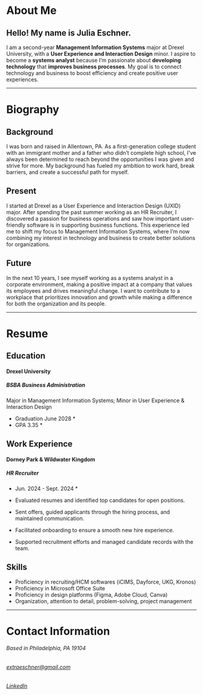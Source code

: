 # About Me

## Hello! My name is Julia Eschner.

I am a second-year **Management Information Systems** major at Drexel University, with a **User Experience and Interaction Design** minor. I aspire to become a **systems analyst** because I’m passionate about **developing technology** that **improves business processes**. My goal is to connect technology and business to boost efficiency and create positive user experiences.

---

# Biography

## Background

I was born and raised in Allentown, PA. As a first-generation college student with an immigrant mother and a father who didn’t complete high school, I've always been determined to reach beyond the opportunities I was given and strive for more. My background has fueled my ambition to work hard, break barriers, and create a successful path for myself.

## Present

I started at Drexel as a User Experience and Interaction Design (UXID) major. After spending the past summer working as an HR Recruiter, I discovered a passion for business operations and saw how important user-friendly software is in supporting business functions. This experience led me to shift my focus to Management Information Systems, where I’m now combining my interest in technology and business to create better solutions for organizations.

## Future

In the next 10 years, I see myself working as a systems analyst in a corporate environment, making a positive impact at a company that values its employees and drives meaningful change. I want to contribute to a workplace that prioritizes innovation and growth while making a difference for both the organization and its people.

---

# Resume

## Education

#### Drexel University 
##### BSBA Business Administration
Major in Management Information Systems; Minor in User Experience & Interaction Design
* Graduation June 2028 *
* GPA 3.35 *

## Work Experience

#### Dorney Park & Wildwater Kingdom
##### HR Recruiter
* Jun. 2024 - Sept. 2024 *

* Evaluated resumes and identified top candidates for open positions.
* Sent offers, guided applicants through the hiring process, and maintained communication.  
* Facilitated onboarding to ensure a smooth new hire experience.  
* Supported recruitment efforts and managed candidate records with the team.

## Skills

* Proficiency in recruiting/HCM softwares (iCIMS, Dayforce, UKG, Kronos)
* Proficiency in Microsoft Office Suite
* Proficiency in design platforms (Figma, Adobe Cloud, Canva)
* Organization, attention to detail, problem-solving, project management

---

# Contact Information

###### Based in Philadelphia, PA 19104
###### extraeschner@gmail.com
###### [LinkedIn](www.linkedin.com/in/julia-eschner)